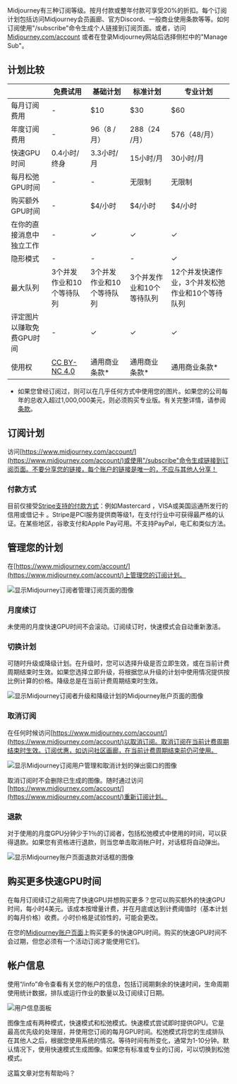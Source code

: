Midjourney有三种订阅等级。按月付款或整年付款可享受20%的折扣。每个订阅计划包括访问Midjourney会员画廊、官方Discord、一般商业使用条款等等。如何订阅使用"/subscribe"命令生成个人链接到订阅页面。或者，访问[Midjourney.com/account](https://www.midjourney.com/account/) 或者在登录Midjourney网站后选择侧栏中的"Manage Sub"。

## 计划比较

|   | 免费试用  | 基础计划  | 标准计划  | 专业计划  |
|---|---|---|---|---|
|每月订阅费用 | -  | $10 | $30 | $60 |
|年度订阅费用 | - | $96（$8 /月）| $288（$24 /月） | $576（$48/月）|
|快速GPU时间|0.4小时/终身 |3.3小时/月 |15小时/月 |30小时/月 |
|每月松弛GPU时间 | - | - | 无限制 | 无限制 |
|购买额外GPU时间 | - | $4/小时 | $4/小时 | $4/小时 |
|在你的直接消息中独立工作 | - | ✓ | ✓ | ✓ |
|隐形模式 | - | - | - | ✓ |
|最大队列 | 3个并发作业和10个等待队列 | 3个并发作业和10个等待队列 | 3个并发作业和10个等待队列 | 12个并发快速作业，3个并发松弛作业和10个等待队列 |
|评定图片以赚取免费GPU时间  | - | ✓ | ✓ | ✓ |
|使用权 | [CC BY-NC 4.0](http://creativecommons.org/licenses/by-nc/4.0/) | 通用商业条款* | 通用商业条款* | 通用商业条款* |

- 如果您曾经订阅过，则可以在几乎任何方式中使用您的图片。如果您的公司每年的总收入超过1,000,000美元，则必须购买专业版。有关完整详情，请参阅[条款](https://docs.midjourney.com/terms-of-service)。

## 订阅计划

访问[https://www.midjourney.com/account/](https://www.midjourney.com/account/)或使用"/subscribe"命令生成链接到订阅页面。不要分享您的链接，每个账户的链接是唯一的，不应与其他人分享！

### 付款方式

目前仅接受[Stripe支持的付款方式](https://stripe.com/docs/payments/cards/supported-card-brands)：例如Mastercard ，VISA或美国运通所发行的信用或借记卡 。Stripe是PCI服务提供商等级1，在支付行业中可获得最严格的认证。在某些地区，谷歌支付和Apple Pay可用。不支持PayPal，电汇和类似方法。

## 管理您的计划

在[https://www.midjourney.com/account/](https://www.midjourney.com/account/)上管理您的订阅计划。

![显示Midjourney订阅者管理订阅页面的图像](https://cdn.document360.io/3040c2b6-fead-4744-a3a9-d56d621c6c7e/Images/Documentation/MJ_AccountPage.png)

### 月度续订

未使用的月度快速GPU时间不会滚动。订阅续订时，快速模式会自动重新激活。

### 切换计划

可随时升级或降级计划。在升级时，您可以选择升级是否立即生效，或在当前计费周期结束时生效。如果您选择立即升级，将根据您从升级的计划中使用情况提供按比例计算的价格。降级总是在当前计费周期结束时生效。

![显示Midjourney订阅者升级和降级计划的Midjourney账户页面的图像](https://cdn.document360.io/3040c2b6-fead-4744-a3a9-d56d621c6c7e/Images/Documentation/MJ_Plan_Upgrade.png)

### 取消订阅

在任何时候访问[https://www.midjourney.com/account/](https://www.midjourney.com/account/)以取消订阅。取消订阅在当前计费周期结束时生效。订阅优惠，如访问社区画廊，在当前计费周期结束前仍可使用。

![显示Midjourney订阅用户管理和取消计划的弹出窗口的图像](https://cdn.document360.io/3040c2b6-fead-4744-a3a9-d56d621c6c7e/Images/Documentation/MJ_CancelPlan.png)

取消订阅时不会删除已生成的图像。随时通过访问[https://www.midjourney.com/account/](https://www.midjourney.com/account/)重新订阅计划。

### 退款

对于使用的月度GPU分钟少于1％的订阅者，包括松弛模式中使用的时间，可以获得退款。如果您有资格进行退款，则当您单击取消帐户时，对话框将自动弹出。

![显示Midjourney账户页面退款对话框的图像](https://cdn.document360.io/3040c2b6-fead-4744-a3a9-d56d621c6c7e/Images/Documentation/MJ_PlanRefund.png)

## 购买更多快速GPU时间

在每月订阅续订之前用完了快速GPU并想购买更多？您可以购买额外的快速GPU时间，每小时4美元。该成本按增量计费，并在月底或达到计费阈值时（基本计划的每月价格）收费。小时价格是试验性的，可能会更改。

在您的[Midjourney账户页面](http://www.midjourney.com/account)上购买更多的快速GPU时间。购买的快速GPU时间不会过期，但您必须有一个活动订阅才能使用它们。

## 帐户信息

使用“/info”命令查看有关您的帐户的信息，包括订阅期剩余的快速时间，生命周期使用统计数据，排队或运行作业的数量以及订阅续订日期。

![用户信息面板](https://cdn.document360.io/3040c2b6-fead-4744-a3a9-d56d621c6c7e/Images/Documentation/MJ_Command_Info_Result.png)

图像生成有两种模式，快速模式和松弛模式。快速模式尝试即时提供GPU。它是最高优先级的处理层，并使用您订阅的每月GPU时间。松弛模式将您的生成排队在其他人之后，根据您使用系统的情况。等待时间有所变化，通常为1-10分钟。默认情况下，使用快速模式生成图像。如果您有标准或专业的订阅，可以切换到松弛模式。

这篇文章对您有帮助吗？